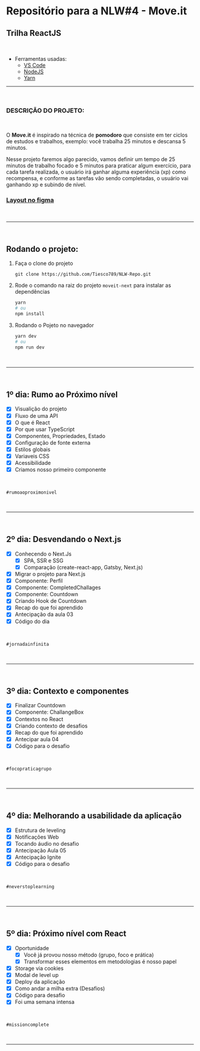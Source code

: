 # Repositório para a NLW#4 - Move.it
## **Trilha ReactJS**

<br>

- Ferramentas usadas:
  - [VS Code](https://code.visualstudio.com/)
  - [NodeJS](https://nodejs.org/en/)
  - [Yarn](https://yarnpkg.com/)

---

<br>

### **DESCRIÇÃO DO PROJETO:**

<br>

O **Move.it** é inspirado na técnica de **pomodoro** que consiste em ter ciclos de estudos e trabalhos, exemplo: você trabalha 25 minutos e descansa 5 minutos.

Nesse projeto faremos algo parecido, vamos definir um tempo de 25 minutos de trabalho focado e 5 minutos para praticar algum exercício, para cada tarefa realizada, o usuário irá ganhar alguma experiência (xp) como recompensa, e conforme as tarefas vão sendo completadas, o usuário vai ganhando xp e subindo de nível.

### [**Layout no figma**](https://www.figma.com/file/ge20pu3ofMOKoliUyKx1Nl/Move.it-1.0/duplicate)

<br>

---

<br>

## Rodando o projeto:

  1. Faça o clone do projeto
      ```git
      git clone https://github.com/Tiesco789/NLW-Repo.git
      ```

  2. Rode o comando na raiz do projeto `moveit-next` para instalar as dependências
      ```bash
      yarn
      # ou
      npm install
      ```

  3. Rodando o Pojeto no navegador
      ```bash
      yarn dev
      # ou
      npm run dev
      ```

<br>

---

<br>

## **1º dia:** Rumo ao Próximo nível
  - [x] Visualição do projeto
  - [x] Fluxo de uma API
  - [x] O que é React
  - [x] Por que usar TypeScript
  - [x] Componentes, Propriedades, Estado
  - [x] Configuração de fonte externa
  - [x] Estilos globais
  - [x] Variaveis CSS
  - [x] Acessibilidade
  - [x] Criamos nosso primeiro componente

<br>

  `#rumoaoproximonivel`

<br>

---

<br>

## **2º dia:** Desvendando o Next.js
 - [x] Conhecendo o Next.Js
    - [x] SPA, SSR e SSG
    - [x] Comparação (create-react-app, Gatsby, Next.js)
  - [x] Migrar o projeto para Next.js
  - [x] Componente: Perfil
  - [x] Componente: CompletedChallages
  - [x] Componente: Countdown
  - [x] Criando Hook de Countdown
  - [x] Recap do que foi aprendido
  - [x] Antecipação da aula 03
  - [x] Código do dia
  
  <br>
  
  `#jornadainfinita`
  
  <br>
  
  ---
  
  <br>
  
##  **3º dia:** Contexto e componentes
  - [x] Finalizar Countdown
  - [x] Componente: ChallangeBox
  - [x] Contextos no React
  - [x] Criando contexto de desafios
  - [x] Recap do que foi aprendido
  - [x] Antecipar aula 04
  - [x] Código para o desafio
  
  <br>
  
  `#focopraticagrupo`
  
  <br>
  
  ---
  
  <br>
  
  ##  **4º dia:** Melhorando a usabilidade da aplicação
  - [x] Estrutura de leveling
  - [x] Notificações Web
  - [x] Tocando áudio no desafio
  - [x] Antecipação Aula 05
  - [x] Antecipação Ignite
  - [x] Código para o desafio

  <br>
  
  `#neverstoplearning`
  
  <br>
  
  ---
  
  <br>
  
##  **5º dia:** Próximo nível com React
  - [x] Oportunidade
    - [x] Você já provou nosso método (grupo, foco e prática)
    - [x] Transformar esses elementos em metodologias é nosso papel
  - [x] Storage via cookies
  - [x] Modal de level up
  - [x] Deploy da aplicação
  - [x] Como andar a milha extra (Desafios)
  - [x] Código para desafio
  - [x] Foi uma semana intensa
  
  <br>
  
  `#missioncomplete`
  
  <br>
  
  ---
  
  <br>